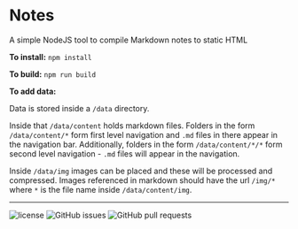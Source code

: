 # Notes

A simple NodeJS tool to compile Markdown notes to static HTML

**To install:**
`npm install`

**To build:**
`npm run build`

**To add data:**

Data is stored inside a `/data` directory.

Inside that `/data/content` holds markdown files. Folders in the form `/data/content/*` form first level navigation and `.md` files in there appear in the navigation bar. Additionally, folders in the form `/data/content/*/*` form second level navigation - `.md` files will appear in the navigation.

Inside `/data/img` images can be placed and these will be processed and compressed. Images referenced in markdown should have the url `/img/*` where `*` is the file name inside `/data/content/img`.

---

![license](https://img.shields.io/github/license/cameron-robey/notes.svg)
![GitHub issues](https://img.shields.io/github/issues/cameron-robey/notes.svg)
![GitHub pull requests](https://img.shields.io/github/issues-pr-raw/cameron-robey/notes.svg)
